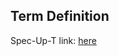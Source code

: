 ## Term Definition

Spec-Up-T link: <a href='https://weboftrust.github.io/WOT-terms/docs/glossary/TEL'>here</a>
